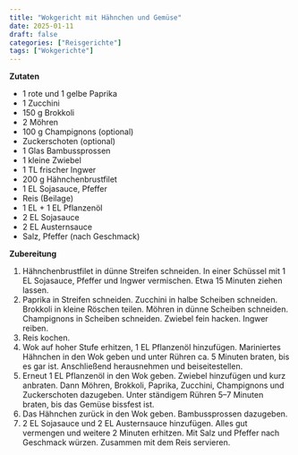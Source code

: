 ```yaml
---
title: "Wokgericht mit Hähnchen und Gemüse"
date: 2025-01-11
draft: false
categories: ["Reisgerichte"]
tags: ["Wokgerichte"]
---
```


<div class="container2col">

  <div class="zutaten">

  **Zutaten**  
  - 1 rote und 1 gelbe Paprika  
  - 1 Zucchini  
  - 150 g Brokkoli  
  - 2 Möhren  
  - 100 g Champignons (optional)
  - Zuckerschoten (optional)
  - 1 Glas Bambussprossen
  - 1 kleine Zwiebel  
  - 1 TL frischer Ingwer  
  - 200 g Hähnchenbrustfilet  
  - 1 EL Sojasauce, Pfeffer  
  - Reis (Beilage)  
  - 1 EL + 1 EL Pflanzenöl  
  - 2 EL Sojasauce  
  - 2 EL Austernsauce  
  - Salz, Pfeffer (nach Geschmack)

  </div>

  <div class="zubereitung">

  **Zubereitung**  
  1. Hähnchenbrustfilet in dünne Streifen schneiden. In einer Schüssel mit 1 EL Sojasauce, Pfeffer und Ingwer vermischen. Etwa 15 Minuten ziehen lassen. 
  2. Paprika in Streifen schneiden. Zucchini in halbe Scheiben schneiden. Brokkoli in kleine Röschen teilen. Möhren in dünne Scheiben schneiden. Champignons in Scheiben schneiden. Zwiebel fein hacken. Ingwer reiben.  
  3. Reis kochen.
  3. Wok auf hoher Stufe erhitzen, 1 EL Pflanzenöl hinzufügen. Mariniertes Hähnchen in den Wok geben und unter Rühren ca. 5 Minuten braten, bis es gar ist. Anschließend herausnehmen und beiseitestellen.  
  4. Erneut 1 EL Pflanzenöl in den Wok geben. Zwiebel hinzufügen und kurz anbraten. Dann Möhren, Brokkoli, Paprika, Zucchini, Champignons und Zuckerschoten dazugeben. Unter ständigem Rühren 5–7 Minuten braten, bis das Gemüse bissfest ist. 
  5. Das Hähnchen zurück in den Wok geben. Bambussprossen dazugeben.
  5. 2 EL Sojasauce und 2 EL Austernsauce hinzufügen. Alles gut vermengen und weitere 2 Minuten erhitzen. Mit Salz und Pfeffer nach Geschmack würzen. Zusammen mit dem Reis servieren.  

  </div>

</div>
